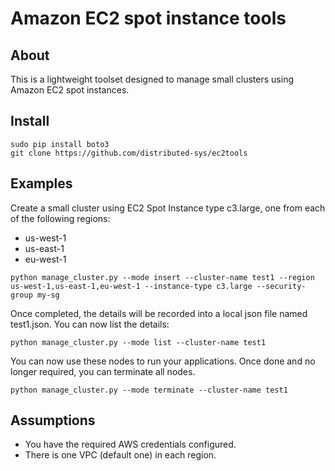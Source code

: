 # Amazon EC2 spot instance tools

## About

This is a lightweight toolset designed to manage small clusters using Amazon EC2 spot instances.

## Install

```
sudo pip install boto3
git clone https://github.com/distributed-sys/ec2tools
``` 

## Examples

Create a small cluster using EC2 Spot Instance type c3.large, one from each of the following regions:
* us-west-1
* us-east-1
* eu-west-1

```
python manage_cluster.py --mode insert --cluster-name test1 --region us-west-1,us-east-1,eu-west-1 --instance-type c3.large --security-group my-sg
```

Once completed, the details will be recorded into a local json file named test1.json. You can now list the details:
```
python manage_cluster.py --mode list --cluster-name test1
```

You can now use these nodes to run your applications. Once done and no longer required, you can terminate all nodes.
```
python manage_cluster.py --mode terminate --cluster-name test1
```

## Assumptions
* You have the required AWS credentials configured.
* There is one VPC (default one) in each region.
